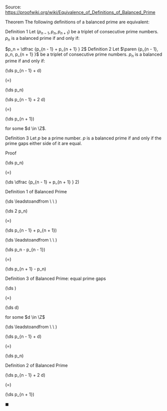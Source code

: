 # 

Source: https://proofwiki.org/wiki/Equivalence_of_Definitions_of_Balanced_Prime



Theorem
The following definitions of a balanced prime are equivalent:

Definition 1
Let $\left({p_{n - 1}, p_n, p_{n + 1} }\right)$ be a triplet of consecutive prime numbers.
$p_n$ is a balanced prime if and only if:

$p_n = \dfrac {p_{n - 1} + p_{n + 1} } 2$
Definition 2
Let $\paren {p_{n - 1}, p_n, p_{n + 1} }$ be a triplet of consecutive prime numbers.
$p_n$ is a balanced prime if and only if:














\(\ds p_{n - 1} + d\)

\(=\)







\(\ds p_n\)




















\(\ds p_{n - 1} + 2 d\)

\(=\)







\(\ds p_{n + 1}\)









for some $d \in \Z$.

Definition 3
Let $p$ be a prime number.
$p$ is a balanced prime if and only if the prime gaps either side of it are equal.


Proof













\(\ds p_n\)

\(=\)







\(\ds \dfrac {p_{n - 1} + p_{n + 1} } 2\)





Definition 1 of Balanced Prime








\(\ds \leadstoandfrom \ \ \)





\(\ds 2 p_n\)

\(=\)







\(\ds p_{n - 1} + p_{n + 1}\)














\(\ds \leadstoandfrom \ \ \)





\(\ds p_n - p_{n - 1}\)

\(=\)







\(\ds p_{n + 1} - p_n\)





Definition 3 of Balanced Prime: equal prime gaps














\(\ds \)

\(=\)







\(\ds d\)





for some $d \in \Z$








\(\ds \leadstoandfrom \ \ \)





\(\ds p_{n - 1} + d\)

\(=\)







\(\ds p_n\)





Definition 2 of Balanced Prime














\(\ds p_{n - 1} + 2 d\)

\(=\)







\(\ds p_{n + 1}\)









$\blacksquare$





